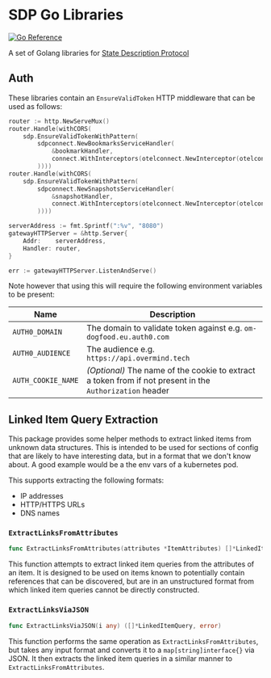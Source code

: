 # SDP Go Libraries

[![Go Reference](https://pkg.go.dev/badge/github.com/overmindtech/sdp-go.svg)](https://pkg.go.dev/github.com/overmindtech/sdp-go)

A set of Golang libraries for [State Description Protocol](https://github.com/overmindtech/sdp)

## Auth

These libraries contain an `EnsureValidToken` HTTP middleware that can be used as follows:

```go
router := http.NewServeMux()
router.Handle(withCORS(
    sdp.EnsureValidTokenWithPattern(
        sdpconnect.NewBookmarksServiceHandler(
            &bookmarkHandler,
            connect.WithInterceptors(otelconnect.NewInterceptor(otelconnect.WithTrustRemote(), otelconnect.WithoutTraceEvents())),
        ))))
router.Handle(withCORS(
    sdp.EnsureValidTokenWithPattern(
        sdpconnect.NewSnapshotsServiceHandler(
            &snapshotHandler,
            connect.WithInterceptors(otelconnect.NewInterceptor(otelconnect.WithTrustRemote(), otelconnect.WithoutTraceEvents())),
        ))))

serverAddress := fmt.Sprintf(":%v", "8080")
gatewayHTTPServer = &http.Server{
    Addr:    serverAddress,
    Handler: router,
}

err := gatewayHTTPServer.ListenAndServe()
```

Note however that using this will require the following environment variables to be present:

|Name|Description|
|----|-----------|
|`AUTH0_DOMAIN`| The domain to validate token against e.g. `om-dogfood.eu.auth0.com`|
|`AUTH0_AUDIENCE`| The audience e.g. `https://api.overmind.tech`|
|`AUTH_COOKIE_NAME`| *(Optional)* The name of the cookie to extract a token from if not present in the `Authorization` header|

## Linked Item Query Extraction

This package provides some helper methods to extract linked items from unknown data structures. This is intended to be used for sections of config that are likely to have interesting data, but in a format that we don't know about. A good example would be a the env vars of a kubernetes pod.

This supports extracting the following formats:

- IP addresses
- HTTP/HTTPS URLs
- DNS names

### `ExtractLinksFromAttributes`

```go
func ExtractLinksFromAttributes(attributes *ItemAttributes) []*LinkedItemQuery
```

This function attempts to extract linked item queries from the attributes of an item. It is designed to be used on items known to potentially contain references that can be discovered, but are in an unstructured format from which linked item queries cannot be directly constructed.

### `ExtractLinksViaJSON`

```go
func ExtractLinksViaJSON(i any) ([]*LinkedItemQuery, error)
```

This function performs the same operation as `ExtractLinksFromAttributes`, but takes any input format and converts it to a `map[string]interface{}` via JSON. It then extracts the linked item queries in a similar manner to `ExtractLinksFromAttributes`.
